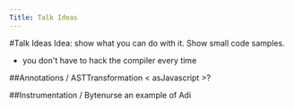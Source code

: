 ```yaml
---
Title: Talk Ideas
---
```

#Talk Ideas
Idea: show what you can do with it. Show small code samples.


-  you don't have to hack the compiler every time

##Annotations / ASTTransformation
< asJavascript >?

##Instrumentation / Bytenurse
an example of Adi
